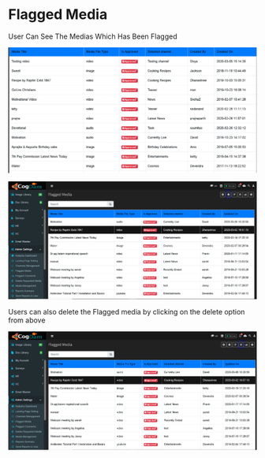 # Flagged Media

 User Can See The Medias Which Has Been Flagged

![](../.gitbook/assets/image%20%2843%29.png)



![](../.gitbook/assets/image%20%28152%29.png)

Users can also delete the Flagged media by clicking on the delete option from above 

![](../.gitbook/assets/image%20%2873%29.png)

